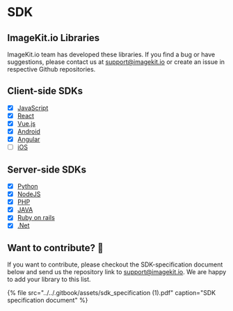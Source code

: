 # SDK

## ImageKit.io Libraries

ImageKit.io team has developed these libraries. If you find a bug or have suggestions, please contact us at [support@imagekit.io](mailto:support@imagekit.io) or create an issue in respective Github repositories.

## Client-side SDKs

* [x] [JavaScript](https://github.com/imagekit-developer/imagekit-javascript)
* [x] [React](https://github.com/imagekit-developer/imagekit-react)
* [x] [Vue.js](https://github.com/imagekit-developer/imagekit-vuejs)
* [x] [Android](https://github.com/imagekit-developer/imagekit-android)
* [x] [Angular](https://github.com/imagekit-developer/imagekit-angular)
* [ ] [iOS](https://github.com/imagekit-developer/imagekit-ios)

## Server-side SDKs

* [x] [Python](https://github.com/imagekit-developer/imagekit-python)
* [x] [NodeJS](https://www.npmjs.com/package/imagekit)
* [x] [PHP](https://github.com/imagekit-developer/imagekit-php)
* [x] [JAVA](https://github.com/imagekit-developer/imagekit-java)
* [x] [Ruby on rails](https://github.com/imagekit-developer/imagekit-ruby)
* [x] [.Net](https://github.com/imagekit-developer/imagekit-dotnet)

## Want to contribute? 🙌 

If you want to contribute, please checkout the SDK-specification document below and send us the repository link to [support@imagekit.io](mailto:customer-support@imagekit.io). We are happy to add your library to this list.

{% file src="../../.gitbook/assets/sdk\_specification \(1\).pdf" caption="SDK specification document" %}

